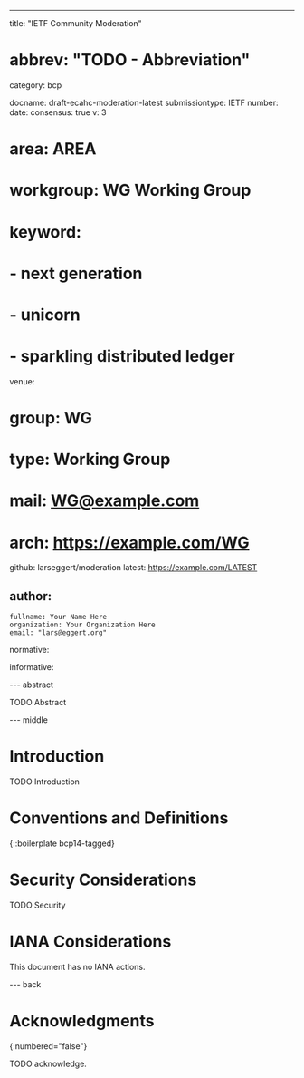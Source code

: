 ---
title: "IETF Community Moderation"
# abbrev: "TODO - Abbreviation"
category: bcp

docname: draft-ecahc-moderation-latest
submissiontype: IETF
number:
date:
consensus: true
v: 3
# area: AREA
# workgroup: WG Working Group
# keyword:
#  - next generation
#  - unicorn
#  - sparkling distributed ledger
venue:
  # group: WG
  # type: Working Group
  # mail: WG@example.com
  # arch: https://example.com/WG
  github: larseggert/moderation
  latest: https://example.com/LATEST

author:
 -
    fullname: Your Name Here
    organization: Your Organization Here
    email: "lars@eggert.org"

normative:

informative:


--- abstract

TODO Abstract


--- middle

# Introduction

TODO Introduction


# Conventions and Definitions

{::boilerplate bcp14-tagged}


# Security Considerations

TODO Security


# IANA Considerations

This document has no IANA actions.


--- back

# Acknowledgments
{:numbered="false"}

TODO acknowledge.
